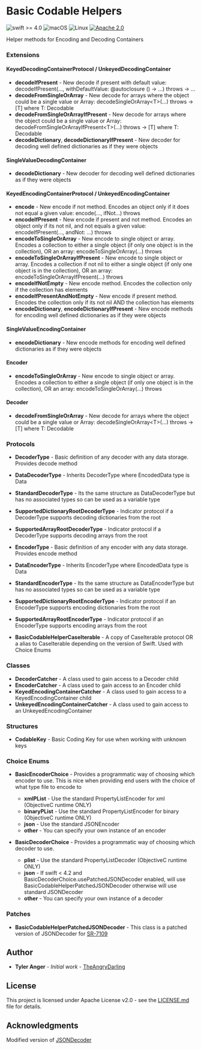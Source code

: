 # Basic Codable Helpers

![swift >= 4.0](https://img.shields.io/badge/swift-%3E%3D4.0-brightgreen.svg)
![macOS](https://img.shields.io/badge/os-macOS-green.svg?style=flat)
![Linux](https://img.shields.io/badge/os-linux-green.svg?style=flat)
[![Apache 2.0](https://img.shields.io/badge/License-Apache%202.0-blue.svg?style=flat)](LICENSE.md)

Helper methods for Encoding and Decoding Containers

### Extensions

#### KeyedDecodingContainerProtocol / UnkeyedDecodingContainer

* **decodeIfPresent** - New decode if present with default value: decodeIfPresent(..., withDefaultValue: @autoclosure () -> ...) throws -> ...
* **decodeFromSingleOrArray** - New decode for arrays where the object could be a single value or Array: decodeSingleOrArray\<T\>(...) throws -> [T] where T: Decodable
* **decodeFromSingleOrArrayIfPresent** - New decode for arrays where the object could be a single value or Array: decodeFromSingleOrArrayIfPresent\<T\>(...) throws -> [T] where T: Decodable
* **decodeDictionary**, **decodeDictionaryIfPresent** - New decoder for decoding well defined dictionaries as if they were objects 

#### SingleValueDecodingContainer

* **decodeDictionary** - New decoder for decoding well defined dictionaries as if they were objects 

#### KeyedEncodingContainerProtocol / UnkeyedEncodingContainer

* **encode** - New encode if not method.  Encodes an object only if it does not equal a given value: encode(..., ifNot...) throws
* **encodeIfPresent** - New encode if present and not method.  Encodes an object only if its not nil, and not equals a given value: encodeIfPresent(..., andNot: ...) throws
* **encodeToSingleOrArray** - New encode to single object or array.  Encodes a collection to either a single object (if only one object is in the collection), OR an array: encodeToSingleOrArray(...) throws
* **encodeToSingleOrArrayIfPresent** - New encode to single object or array.  Encodes a collection if not nil to either a single object (if only one object is in the collection), OR an array: encodeToSingleOrArrayIfPresent(...) throws
* **encodeIfNotEmpty** - New encode method.  Encodes the collection only if the collection has elements
* **encodeIfPresentAndNotEmpty** - New encode if present method.  Encodes the collection only if its not nil AND the collection has elements
* **encodeDictionary**, **encodeDictionaryIfPresent** - New encode methods for encoding well defined dictionaries as if they were objects

#### SingleValueEncodingContainer

* **encodeDictionary** - New encode methods for encoding well defined dictionaries as if they were objects

#### Encoder

* **encodeToSingleOrArray** - New encode to single object or array.  Encodes a collection to either a single object (if only one object is in the collection), OR an array: encodeToSingleOrArray(...) throws

#### Decoder

* **decodeFromSingleOrArray** - New decode for arrays where the object could be a single value or Array: decodeSingleOrArray\<T\>(...) throws -> [T] where T: Decodable

### Protocols

* **DecoderType** - Basic definition of any decoder with any data storage.  Provides decode method
* **DataDecoderType** - Inherits DecoderType where EncodedData type is Data
* **StandardDecoderType** - Its the same structure as DataDecoderType but has no associated types so can be used as a variable type
* **SupportedDictionaryRootDecoderType** -  Indicator protocol if a DecoderType supports decoding dictionaries from the root
* **SupportedArrayRootDecoderType** - Indicator protocol if a DecoderType supports decoding arrays from the root

* **EncoderType** - Basic definition of any encoder with any data storage.  Provides encode method
* **DataEncoderType** - Inherits EncoderType where EncodedData type is Data
* **StandardEncoderType** - Its the same structure as DataEncoderType but has no associated types so can be used as a variable type
* **SupportedDictionaryRootEncoderType** - Indicator protocol if an EncoderType supports encoding dictionaries from the root
* **SupportedArrayRootEncoderType** - Indicator protocol if an EncoderType supports encoding arrays from the root

* **BasicCodableHelperCaseIterable** - A copy of CaseIterable protocol OR a alias to CaseIterable depending on the version of Swift.  Used with Choice Enums

### Classes

* **DecoderCatcher** - A class used to gain access to a Decoder child 
* **EncoderCatcher** - A class used to gain access to an Encoder child
* **KeyedEncodingContainerCatcher** - A class used to gain access to a KeyedEncodingContainer child
* **UnkeyedEncodingContainerCatcher** - A class used to gain access to an UnkeyedEncodingContainer

### Structures

* **CodableKey** - Basic Coding Key for use when working with unknown keys

### Choice Enums

* **BasicEncoderChoice** - Provides a programmatic way of choosing which encoder to use. This is nice when providing end users with the choice of what type file to encode to
  * **xmlPList** - Use the standard PropertyListEncoder for xml (ObjectiveC runtime ONLY)
  * **binaryPList** - Use the standard PropertyListEncoder for binary (ObjectiveC runtime ONLY)
  * **json** - Use the standard JSONEncoder
  * **other** - You can specify your own instance of an encoder

* **BasicDecoderChoice** - Provides a programmatic way of choosing which decoder to use.
  * **plist** -  Use the standard PropertyListDecoder (ObjectiveC runtime ONLY)
  * **json** - If swift < 4.2 and BasicDecoderChoice.usePatchedJSONDecoder enabled, will use BasicCodableHelperPatchedJSONDecoder otherwise will use standard JSONDecoder
  * **other** - You can specify your own instance of a decoder

### Patches

* **BasicCodableHelperPatchedJSONDecoder** - This class is a patched version of JSONDecoder for [SR-7109](https://bugs.swift.org/browse/SR-7109)

## Author

* **Tyler Anger** - *Initial work*  - [TheAngryDarling](https://github.com/TheAngryDarling)

## License

This project is licensed under Apache License v2.0 - see the [LICENSE.md](LICENSE.md) file for details.

## Acknowledgments

Modified version of  [JSONDecoder](https://github.com/apple/swift-corelibs-foundation/blob/master/Sources/Foundation/JSONEncoder.swift)
